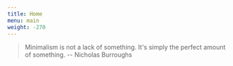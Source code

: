 ```yaml
---
title: Home
menu: main
weight: -270
---
```


> Minimalism is not a lack of something. It's simply the perfect amount of 
> something.
> -- Nicholas Burroughs
